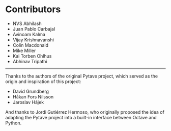 # Contributors

- NVS Abhilash
- Juan Pablo Carbajal
- Avinoam Kalma
- Vijay Krishnavanshi
- Colin Macdonald
- Mike Miller
- Kai Torben Ohlhus
- Abhinav Tripathi

---

Thanks to the authors of the original Pytave project, which served as the
origin and inspiration of this project:

- David Grundberg
- Håkan Fors Nilsson
- Jaroslav Hájek

And thanks to Jordi Gutiérrez Hermoso, who originally proposed the idea of
adapting the Pytave project into a built-in interface between Octave and
Python.
